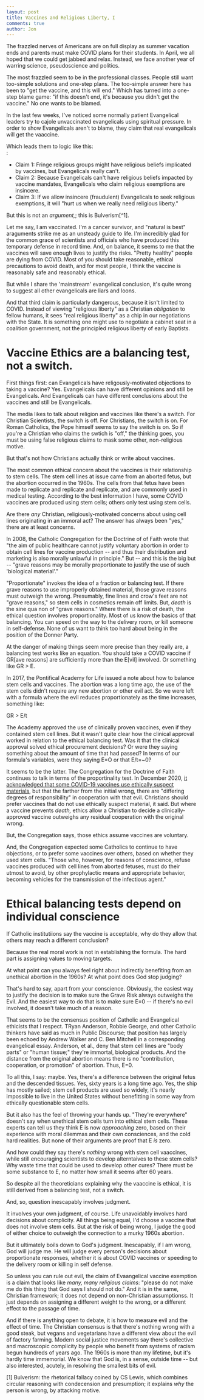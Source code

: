 ```yaml
---
layout: post
title: Vaccines and Religious Liberty, I
comments: true
author: Jon
---
```


The frazzled nerves of Americans are on full display as summer vacation ends and parents must make COVID plans for their students.   In April, we all hoped that we could get jabbed and relax.  Instead, we face another year of warring science, pseudoscience and politics.

The most frazzled seem to be in the professional classes.  People still want too-simple solutions and one-step plans.  The too-simple answer here has been to "get the vaccine, and this will end."  Which has turned into a one-step blame game: "if this doesn't end, it's because you didn't get the vaccine." No one wants to be blamed. 

In the last few weeks, I've noticed some normally patient Evangelical leaders try to cajole unvaccinated evangelicals using spiritual pressure. In order to show Evangelicals aren't to blame, they claim that real evangelicals will get the vaaccine. 

Which leads them to logic like this:  
: 
  * Claim 1: Fringe religious groups might have religious beliefs implicated by vaccines, but Evangelicals really can't. 
  * Claim 2: Because Evangelicals can't have religious beliefs impacted by vaccine mandates, Evangelicals who claim religious exemptions are insincere. 
  * Claim 3: If we allow insincere (fraudulent) Evangelicals to seek religious exemptions, it will "hurt us when we really need religious liberty."

But this is not an *argument,*; this is Bulverism[^1].  

Let me say, I am vaccinated. I'm a cancer survivor, and "natural is best" araguments strike me as an unsteady guide to life. I'm incredibly glad for the common grace of scientists and officials who have produced this temporary defense in record time. And, on balance, it seems to me that the vaccines will save enough lives to justify the risks.  "Pretty healthy" people are dying from COVID.  Most of you should take reasonable, ethical precautions to avoid death, and for most people, I think the vaccine is reasonably safe and reasonably ethical.   

But while I share the 'mainstream' evangelical conclusion, it's quite wrong to suggest all other evangelicals are liars and loons.   

And that third claim is particularly dangerous, because it isn't limited to COVID.  Instead of viewing "religious liberty" as a Christian *obligation* to fellow humans, it sees "real religious liberty" as a chip in our negotiations with the State. It is something one might use to negotiate a cabinet seat in a coalition government, not the principled religious liberty of early Baptists. 


# Vaccine Ethics are a balancing test, not a switch. 

First things first: can Evangelicals have religously-motivated objections to taking a vaccine?  Yes.  Evangelicals can have different opinions and still be Evangelicals.  And Evangelicals can have different conclusions about the vaccines and still be Evangelicals.    

The media likes to talk about religion and vaccines like there's a switch.  For Christian Scientists, the switch is off.  For Christians, the switch is on. For Roman Catholics, the Pope himself seems to say the switch is on.  So if you're a Christian who claims the swtich is "off," the thinking goes, you must be using false religious claims to mask some other, non-religious motive.

But that's not how Christians actually think or write about vaccines. 

The most common ethical concern about the vaccines is their relationship to stem cells. The stem cell lines at issue came from an aborted fetus, but the abortion occurred in the 1960s. The cells from that fetus have been made to replicate and replicate and replicate, and are commonly used in medical testing. According to the best information I have, some COVID vaccines are produced using stem cells; others only test using stem cells.  

Are there *any* Christian, religiously-motivated concerns about using cell lines originating in an immoral act? The answer has always been "yes," there are at least concerns.    

In 2008, the Catholic Congregation for the Doctrine of of Faith wrote that "the aim of public healthcare cannot justify voluntary abortion in order to obtain cell lines for vaccine production -- and thus their distribution and marketing is also morally unlawful in principle."  But -- and this is the big but -- "grave reasons may be morally proportionate to justify the use of such 'biological material'."   

"Proportionate" invokes the idea of a fraction or balancing test. If there grave reasons to use improperly obtained material, those grave reasons must outweigh the wrong. Presumably, fine lines and crow's feet are not "grave reasons," so stem cells in cosmetics remain off limits.  But, *death* is the sine qua non of "grave reasons." Where there is a risk of death, the ethical question involves proportionality. Most of us know the basics of that balancing. You can speed on the way to the delivery room, or kill someone in self-defense. None of us want to think too hard about being in the position of the Donner Party.    

At the danger of making things seem more precise than they really are, a balancing test works like an equation.  You should take a COVID vaccine if GR[ave reasons] are sufficiently more than the E[vil] involved.   Or something like GR > E.  

In 2017, the Pontifical Academy for Life issued a note about how to balance stem cells and vaccines.   The abortion was a long time ago, the use of the stem cells didn't require any new abortion or other evil act.  So we were left with a formula where the evil reduces proportionately as the time increases, something like: 

GR > E/t   

The Academy approved the use of clinically proven vaccines, even if they contained stem cell lines. But it wasn't quite clear how the clinical approval worked in relation to the ethical balancing test.    Was it that the clinical approval solved ethical procurement decisions? Or were they saying something about the amount of time that had passed?  In terms of our formula's variables, were they saying E=O or that E/t=~0?

It seems to be the latter.  The Congregation for the Doctrine of Faith continues to talk in terms of the proportinality test. In December 2020, [it acknowledged that some COVID-19 vaccines use ethically suspect materials](https://press.vatican.va/content/salastampa/it/bollettino/pubblico/2020/12/21/0681/01591.html#ing), but that the farther from the initial wrong, there are "differing degrees of responsibility" in cooperation with that evil. Christians should prefer vaccines that do not use ethically suspect material, it said. But where a vaccine prevents *death,* ethics allow a Christian to decide a clinically-approved vaccine outweighs any residual cooperation with the original wrong.   

But, the Congregation says, those ethics assume vaccines are voluntary. 

And, the Congregation expected some Catholics to continue to have objections, or to prefer some vaccines over others, based on whether they used stem cells. "Those who, however, for reasons of conscience, refuse vaccines produced with cell lines from aborted fetuses, must do their utmost to avoid, by other prophylactic means and appropriate behavior, becoming vehicles for the transmission of the infectious agent."


# Ethical balancing tests depend on individual conscience

If  Catholic institutiions say the vaccine is acceptable, why do they allow that others may reach a different conclusion?   

Because the real moral work is not in establishing the formula. The hard part is assigning values to moving targets. 

At what point can you always feel right about indirectly benefiting from an unethical abortion in the 1960s? At what point does God stop judging?  

That's hard to say, apart from your conscience. Obviously, the easiest way to justify the decision is to make sure the Grave Risk always outweighs the Evil.  And the easiest way to do that is to make sure E=0 -- if there's no evil involved, it doesn't take much of a reason.  

That seems to be the consensus position of Catholic and Evangelical ethicists that I respect. TRyan Anderson, Robbie George, and other Catholic thinkers have said as much in Public Discourse; that position has largely been echoed by Andrew Walker and C. Ben Mitchell in a corresponding evangelical essay.  Anderson, et al., deny that stem cell lines are "body parts" or "human tissue;" they're immortal, biological products.  And the distance from the original abortion means there is no "contribution, cooperation, or promotion" of abortion. Thus, E=0. 

To all this, I say: maybe. Yes, there's a difference between the original fetus and the descended tissues. Yes, sixty years is a long time ago.  Yes, the ship has mostly sailed; stem cell products are used so widely, it's nearly impossible to live in the United States without benefitting in some way from ethically questionable stem cells.   

But it also has the feel of throwing your hands up. "They're everywhere" doesn't say when unethical stem cells turn into ethical stem cells. These experts can tell us they think E is now *approaching* zero, based on their experience with moral dilemmas and their own consciences, and the cold hard realities.  But none of their arguments are proof that E *is* zero.  

And how could they say there's *nothing* wrong with stem cell vaaccines, while still encouraging scientists to develop alterntaives to these stem cells?  Why waste time that could be used to develop other cures? There must be some substance to E, no matter how small it seems after 60 years.  

So despite all the theoreticians explaining why the vaaccine is ethical, it is still derived from a balancing test, not a switch.   

And, so, question inescapably involves judgment.  

It involves your own judgment, of course.  Life unavoidably involves hard decisions about complicity. All things being equal, I'd choose a vaccine that does not involve stem cells.  But at the risk of being wrong, I judge the good of either choice to outweigh the connection to a murky 1960s abortion.  

But it ultimately boils down to God's judgment. Inescapably, if I am wrong, God will judge me. He will judge every person's decisions about proportionate responses, whether it is about COVID vaccines or speeding to the delivery room or killing in self defense.

So unless you can rule out evil, the claim of Evaangelical vaccine exemption is a claim that looks like *many, many religious claims*: "please do not make me do this thing that God says I should not do."  And it is in the same, Christian framework; it does not depend on non-Christian assumptionss.  It just depends on assigning a different weight to the wrong, or a different effect to the passage of time. 

And if there is anything open to debate, it is how to measure evil and the effect of time.   The Christian consensus is that there's nothing wrong with a good steak, but vegans and vegetarians have a different view about the evil of factory farming.  Modern social justice movements say there's collective and macroscopic complicity by people who benefit from systems of racism begun hundreds of years ago. The 1960s is more than my lifetime, but it's hardly time immemorial. We know that God is, in a sense, outside time -- but also interested, acutely, in resolving the smallest bits of evil.      


[1] Bulverism: the rhetorical fallacy coined by CS Lewis, which combines circular reasoning with condecension and presumption; it explains *why* the person is wrong, by attacking motive.
  